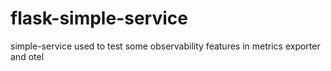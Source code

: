 # flask-simple-service
simple-service used to test some observability features in metrics exporter and otel
